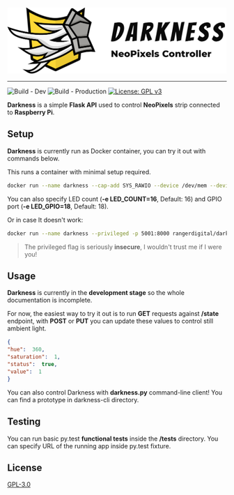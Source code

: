 <p align="center">
  <br /><img
    width="600"
    src="logo.png"
    alt="Darkness – NeoPixels Controller"
  />
</p>

***

![Build - Dev](https://github.com/RangerDigital/darkness/workflows/Build%20-%20Dev/badge.svg?branch=dev)
![Build - Production](https://github.com/RangerDigital/darkness/workflows/Build%20-%20Production/badge.svg?branch=master)
[![License: GPL v3](https://img.shields.io/badge/License-GPLv3-blue.svg)](https://www.gnu.org/licenses/gpl-3.0)

**Darkness** is a simple **Flask API** used to control **NeoPixels** strip connected to **Raspberry Pi**.

## Setup

**Darkness** is currently run as Docker container, you can try it out with commands below.

This runs a container with minimal setup required.

```bash
docker run --name darkness --cap-add SYS_RAWIO --device /dev/mem --device /dev/vcio -p 5001:8000 rangerdigital/darkness
```

You can also specify LED count (**-e LED_COUNT=16**, Default: 16) and GPIO port (**-e LED_GPIO=18**, Default: 18).

Or in case It doesn't work:

```bash
docker run --name darkness --privileged -p 5001:8000 rangerdigital/darkness
```

>The privileged flag is seriously **insecure**, I wouldn't trust me if I were you!

## Usage

**Darkness** is currently in the **development stage** so the whole documentation is incomplete.

For now, the easiest way to try it out is to run **GET** requests against **/state** endpoint,
with **POST** or **PUT** you can update these values to control still ambient light.

```json
{
"hue":  360,
"saturation":  1,
"status":  true,
"value":  1
}
```
You can also control Darkness with **darkness.py** command-line client! You can find a prototype in darkness-cli directory.

## Testing

You can run basic py.test **functional tests** inside the **/tests** directory.
You can specify URL of the running app inside py.test fixture.

## License
[GPL-3.0](https://choosealicense.com/licenses/gpl-3.0/)
